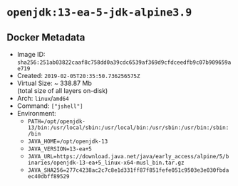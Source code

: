 # `openjdk:13-ea-5-jdk-alpine3.9`

## Docker Metadata

- Image ID: `sha256:251ab03822caaf8c758dd0a39cdc6539af369d9cfdceedfb9c07b909659ae719`
- Created: `2019-02-05T20:35:50.736256575Z`
- Virtual Size: ~ 338.87 Mb  
  (total size of all layers on-disk)
- Arch: `linux`/`amd64`
- Command: `["jshell"]`
- Environment:
  - `PATH=/opt/openjdk-13/bin:/usr/local/sbin:/usr/local/bin:/usr/sbin:/usr/bin:/sbin:/bin`
  - `JAVA_HOME=/opt/openjdk-13`
  - `JAVA_VERSION=13-ea+5`
  - `JAVA_URL=https://download.java.net/java/early_access/alpine/5/binaries/openjdk-13-ea+5_linux-x64-musl_bin.tar.gz`
  - `JAVA_SHA256=277c4238ac2c7c8e1d331ff87f851fefe051c9503e3e030fbdaec40dbff89529`

